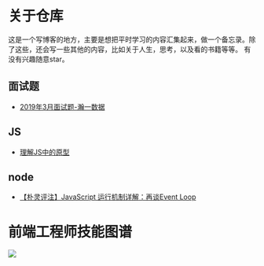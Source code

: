 # 关于仓库
这是一个写博客的地方，主要是想把平时学习的内容汇集起来，做一个备忘录。除了这些，还会写一些其他的内容，比如关于人生，思考，以及看的书籍等等。
有没有兴趣随意star。

## 面试题

- [2019年3月面试题-瀚一数据](https://github.com/CharlesGC/dream/issues/1)

## JS

- [理解JS中的原型](https://github.com/CharlesGC/dream/issues/2)

## node

- [【朴灵评注】JavaScript 运行机制详解：再谈Event Loop](https://github.com/CharlesGC/dream/issues/5)

# 前端工程师技能图谱

![](https://raw.githubusercontent.com/kamranahmedse/developer-roadmap/master/images/frontend.png)
